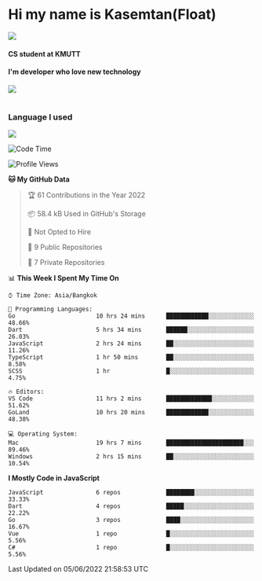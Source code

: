 # Hi my name is Kasemtan(Float)
![](https://64.media.tumblr.com/9c2a8f831efe8da556ffbf89cebb52c9/b86c1ab833a37e32-93/s1280x1920/d000dc22f75df64be2bc150f5fa69c4f6df6bb07.gifv)
#### CS student at KMUTT
#### I'm developer who love new technology
[![](https://github-readme-stats.vercel.app/api?username=FloatKasemtan&show_icons=true&theme=nightowl)]()
#
### Language I used
[![](https://github-readme-stats.vercel.app/api/top-langs/?username=FloatKasemtan&layout=compact&theme=nightowl)]()
<!--START_SECTION:waka-->
![Code Time](http://img.shields.io/badge/Code%20Time-420%20hrs%2041%20mins-blue)

![Profile Views](http://img.shields.io/badge/Profile%20Views-7-blue)

**🐱 My GitHub Data** 

> 🏆 61 Contributions in the Year 2022
 > 
> 📦 58.4 kB Used in GitHub's Storage 
 > 
> 🚫 Not Opted to Hire
 > 
> 📜 9 Public Repositories 
 > 
> 🔑 7 Private Repositories  
 > 
📊 **This Week I Spent My Time On** 

```text
⌚︎ Time Zone: Asia/Bangkok

💬 Programming Languages: 
Go                       10 hrs 24 mins      ████████████░░░░░░░░░░░░░   48.66% 
Dart                     5 hrs 34 mins       ██████░░░░░░░░░░░░░░░░░░░   26.03% 
JavaScript               2 hrs 24 mins       ██░░░░░░░░░░░░░░░░░░░░░░░   11.26% 
TypeScript               1 hr 50 mins        ██░░░░░░░░░░░░░░░░░░░░░░░   8.58% 
SCSS                     1 hr                █░░░░░░░░░░░░░░░░░░░░░░░░   4.75%

🔥 Editors: 
VS Code                  11 hrs 2 mins       █████████████░░░░░░░░░░░░   51.62% 
GoLand                   10 hrs 20 mins      ████████████░░░░░░░░░░░░░   48.38%

💻 Operating System: 
Mac                      19 hrs 7 mins       ██████████████████████░░░   89.46% 
Windows                  2 hrs 15 mins       ██░░░░░░░░░░░░░░░░░░░░░░░   10.54%

```

**I Mostly Code in JavaScript** 

```text
JavaScript               6 repos             ████████░░░░░░░░░░░░░░░░░   33.33% 
Dart                     4 repos             █████░░░░░░░░░░░░░░░░░░░░   22.22% 
Go                       3 repos             ████░░░░░░░░░░░░░░░░░░░░░   16.67% 
Vue                      1 repo              █░░░░░░░░░░░░░░░░░░░░░░░░   5.56% 
C#                       1 repo              █░░░░░░░░░░░░░░░░░░░░░░░░   5.56%

```



 Last Updated on 05/06/2022 21:58:53 UTC
<!--END_SECTION:waka-->
<!--
**FloatKasemtan/FloatKasemtan** is a ✨ _special_ ✨ repository because its `README.md` (this file) appears on your GitHub profile.

Here are some ideas to get you started:

- 🔭 I’m currently working on ...
- 🌱 I’m currently learning ...
- 👯 I’m looking to collaborate on ...
- 🤔 I’m looking for help with ...
- 💬 Ask me about ...
- 📫 How to reach me: ...
- 😄 Pronouns: ...
- ⚡ Fun fact: ...
-->
